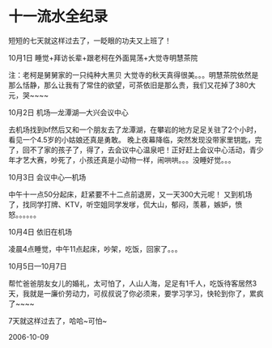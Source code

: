 # 十一流水全纪录

短短的七天就这样过去了，一眨眼的功夫又上班了！

10月1日
睡觉+拜访长辈+跟老柯在外面晃荡+大觉寺明慧茶院

注：老柯是舅舅家的一只纯种大黑贝
大觉寺的秋天真得很美。。。明慧茶院依然是那么恬静，那么让我有了常住的欲望，可茶依旧是那么贵，我们又花掉了380大元，哭~~~~

10月2日
机场—龙潭湖—大兴会议中心

去机场找到bf然后又和一个朋友去了龙潭湖，在攀岩的地方足足关驻了2个小时，看见一个4.5岁的小姑娘还真是勇敢。
晚上夜幕降临，突然发现没带家里钥匙，完了，回不了家的孩子了，得了，去会议中心温泉吧！正好赶上会议中心活动，青少年才艺大赛，吵死了，小孩还真是小动物一样，闹哄哄。。。没睡好觉。。。

10月3日
会议中心—机场

中午十一点50分起床，赶紧要不十二点前退房，又一天300大元呢！
又到机场了，找同学打牌、KTV，听空姐同学发嗲，侃大山，郁闷，羡慕，嫉妒，愤怒。。。。。。

10月4日
依旧在机场

凌晨4点睡觉，中午11点起床，吵架，吃饭，回家了。。。

10月5日—10月7日

帮忙爸爸朋友女儿的婚礼，太可怕了，人山人海，足足有1千人，吃饭待客居然3天，我就是一廉价劳动力，可叔叔说了你必须来，要学习学习，快轮到你了，累疯了~~~~

7天就这样过去了，哈哈~可怕~

2006-10-09